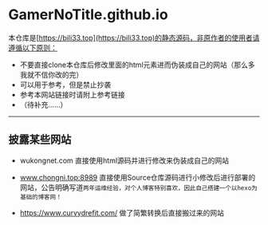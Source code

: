 # GamerNoTitle.github.io

本仓库是[https://bili33.top](https://bili33.top)的静态源码，非原作者的使用者请遵循以下原则：

- 不要直接clone本仓库后修改里面的html元素进而伪装成自己的网站（那么多我就不信你改的完）
- 可以用于参考，但是禁止抄袭
- 参考本网站链接时请附上参考链接
- （待补充……）

---

## 披露某些网站

- wukongnet.com 直接使用html源码并进行修改来伪装成自己的网站
- www.chongni.top:8989 直接使用Source仓库源码进行小修改后进行部署的网站，公告明确写道`两年运维经验，对个人博客特别喜欢，因此自己搭建一个以hexo为基础的博客网！`

- https://www.curvydrefit.com/ 做了简繁转换后直接搬过来的网站
